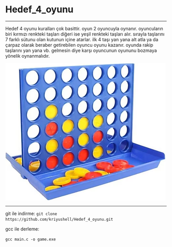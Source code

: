 # Hedef_4_oyunu
------------------
Hedef 4 oyunu kuralları çok basittir. oyun 2 oyuncuyla oynanır. oyuncuların biri kırmızı renkteki taşları diğeri ise yeşil renkteki taşları alır.
sırayla taşlarını 7 farklı sütunu olan kutunun içine atarlar. ilk 4 taşı yan yana alt atla ya da çarpaz olarak beraber getirebilen oyuncu oyunu kazanır.
oyunda rakip taşlarını yan yana vb. gelmesin diye karşı oyuncunun oyununu bozmaya yönelik oynanmalıdır.


![Oyunun resmi](https://github.com/kriyushell/Hedef_4_oyunu/blob/main/image_2025-01-04_115102418.png)

------------------

git ile indirme:
```git clone https://github.com/kriyushell/Hedef_4_oyunu.git```

gcc ile derleme: 

```gcc main.c -o game.exe```
